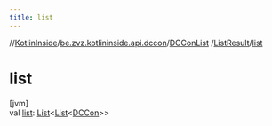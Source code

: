 ```yaml
---
title: list
---
```

//[KotlinInside](../../../../index.html)/[be.zvz.kotlininside.api.dccon](../../index.html)/[DCConList](../index.html)
/[ListResult](index.html)/[list](list.html)

# list

[jvm]\
val [list](list.html): [List](https://kotlinlang.org/api/latest/jvm/stdlib/kotlin.collections/-list/index.html)<[List](https://kotlinlang.org/api/latest/jvm/stdlib/kotlin.collections/-list/index.html)<[DCCon](
../../../be.zvz.kotlininside.api.type/-d-c-con/index.html)>>




